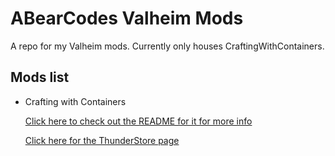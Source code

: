 ﻿# ABearCodes Valheim Mods

A repo for my Valheim mods. Currently only houses CraftingWithContainers.

## Mods list

- Crafting with Containers
  
  [Click here to check out the README for it for more info](https://github.com/abearcodes/Valheim/blob/master/ABearCodes.CraftingWithContainers)
  
  [Click here for the ThunderStore page](https://valheim.thunderstore.io/package/abearcodes/CraftingWithContainers)
 


